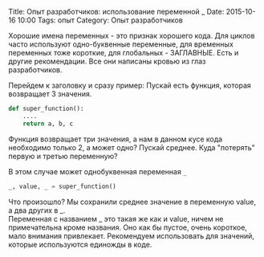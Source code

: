 Title: Опыт разработчиков: использование переменной _
Date: 2015-10-16 10:00
Tags: опыт
Category: Опыт разработчиков


Хорошие имена переменных - это признак хорошего кода. 
Для циклов часто используют одно-буквенные переменные, для временных переменных тоже короткие, для глобальных - ЗАГЛАВНЫЕ. Есть и другие рекомендации. Все они написаны кровью из глаз разработчиков.

Перейдем к заголовку и сразу пример:
Пускай есть функция, которая возвращает 3 значения.

```python
def super_function():
    ....
    return a, b, c
```

Функция возвращает три значения, а нам в данном кусе кода необходимо только 2, а может одно? Пускай среднее. Куда "потерять" первую и третью переменную?

В этом случае может однобуквенная переменная ```_```
```python
_, value, _ = super_function()
```

Что произошло? Мы сохранили среднее значение в переменную value, а два других в _.  
Переменная с названием _ это такая же как и value, ничем не примечательна кроме названия. Оно как бы пустое, очень короткое, мало внимания привлекает. Рекомендуем использовать для значений, которые используются единожды в коде.
